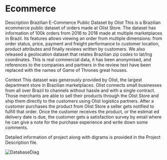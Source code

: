 # Ecommerce

Description
Brazilian E-Commerce Public Dataset by Olist
This is a Brazilian ecommerce public dataset of orders made at Olist Store. The dataset has information of 100k orders from 2016 to 2018 made at multiple marketplaces in Brazil. Its
features allows viewing an order from multiple dimensions: from order status, price, payment and freight performance to customer location, product attributes and finally reviews written by
customers. We also released a geolocation dataset that relates Brazilian zip codes to lat/lng coordinates.
This is real commercial data, it has been anonymised, and references to the companies and partners in the review text have been replaced with the names of Game of Thrones great
houses.

Context
This dataset was generously provided by Olist, the largest department store in Brazilian marketplaces. Olist connects small businesses from all over Brazil to channels without hassle
and with a single contract. Those merchants are able to sell their products through the Olist Store and ship them directly to the customers using Olist logistics partners.
After a customer purchases the product from Olist Store a seller gets notified to fulfill that order. Once the customer receives the product, or the estimat
ed delivery date is due, the customer gets a satisfaction survey by email where he can give a note for the purchase experience and write
down some comments.

Detailed information of project along with digrams is provided in the Project Description file.

![DatabaseDiag](https://user-images.githubusercontent.com/92929807/160750984-b2e06f31-04ce-4600-9ce3-a602a42b4abb.png)
